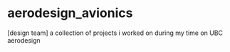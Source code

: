 # aerodesign_avionics
[design team] a collection of projects i worked on during my time on UBC aerodesign
